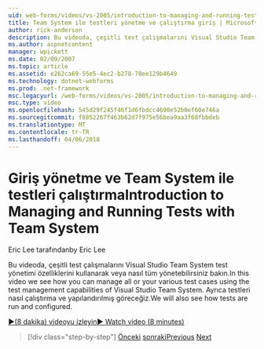 ```yaml
---
uid: web-forms/videos/vs-2005/introduction-to-managing-and-running-tests-with-team-system
title: Team System ile testleri yönetme ve çalıştırma giriş | Microsoft Docs
author: rick-anderson
description: Bu videoda, çeşitli test çalışmalarını Visual Studio Team System test yönetimi özelliklerini kullanarak veya nasıl tüm yönetebilirsiniz bakın. Ayrıca göreceğiz...
ms.author: aspnetcontent
manager: wpickett
ms.date: 02/09/2007
ms.topic: article
ms.assetid: e262ca69-55e5-4ec2-b278-78ee129b4649
ms.technology: dotnet-webforms
ms.prod: .net-framework
msc.legacyurl: /web-forms/videos/vs-2005/introduction-to-managing-and-running-tests-with-team-system
msc.type: video
ms.openlocfilehash: 545d29f245f46f1d6fbdcc4690e52b0ef60e746a
ms.sourcegitcommit: f8852267f463b62d7f975e56bea9aa3f68fbbdeb
ms.translationtype: MT
ms.contentlocale: tr-TR
ms.lasthandoff: 04/06/2018
---
```

<a name="introduction-to-managing-and-running-tests-with-team-system"></a><span data-ttu-id="23253-104">Giriş yönetme ve Team System ile testleri çalıştırma</span><span class="sxs-lookup"><span data-stu-id="23253-104">Introduction to Managing and Running Tests with Team System</span></span>
====================
<span data-ttu-id="23253-105">Eric Lee tarafından</span><span class="sxs-lookup"><span data-stu-id="23253-105">by Eric Lee</span></span>

<span data-ttu-id="23253-106">Bu videoda, çeşitli test çalışmalarını Visual Studio Team System test yönetimi özelliklerini kullanarak veya nasıl tüm yönetebilirsiniz bakın.</span><span class="sxs-lookup"><span data-stu-id="23253-106">In this video we see how you can manage all or your various test cases using the test management capabilities of Visual Studio Team System.</span></span> <span data-ttu-id="23253-107">Ayrıca testleri nasıl çalıştırma ve yapılandırılmış göreceğiz.</span><span class="sxs-lookup"><span data-stu-id="23253-107">We will also see how tests are run and configured.</span></span>

[<span data-ttu-id="23253-108">&#9654;(8 dakika) videoyu izleyin</span><span class="sxs-lookup"><span data-stu-id="23253-108">&#9654; Watch video (8 minutes)</span></span>](https://channel9.msdn.com/Blogs/ASP-NET-Site-Videos/introduction-to-managing-and-running-tests-with-team-system)

> [!div class="step-by-step"]
> <span data-ttu-id="23253-109">[Önceki](introduction-to-manual-testing-with-team-system.md)
> [sonraki](measuring-the-business-value-of-ajax.md)</span><span class="sxs-lookup"><span data-stu-id="23253-109">[Previous](introduction-to-manual-testing-with-team-system.md)
[Next](measuring-the-business-value-of-ajax.md)</span></span>
